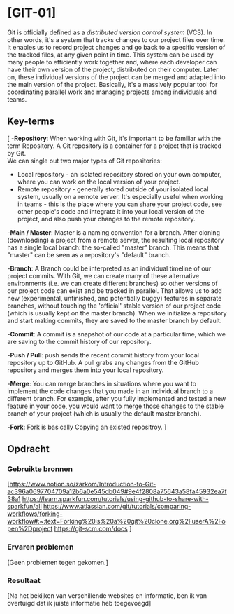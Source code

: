 # [GIT-01]

Git is officially defined as a *distributed version control system* (VCS).
In other words, it's a system that tracks changes to our project files over time.
It enables us to record project changes and go back to a specific version of the tracked files, at any given point in time. This system can be used by many people to efficiently work together and, where each developer can have their own version of the project, distributed on their computer. Later on,
these individual versions of the project can be merged and adapted into the main version of the project.
Basically, it's a massively popular tool for coordinating parallel work and managing projects among individuals and teams.

## Key-terms
[
-**Repository**: When working with Git, it's important to be familiar with the term Repository. A Git repository is a container for a project that is tracked by Git.  
We can single out two major types of Git repositories:
- Local repository - an isolated repository stored on your own computer, where you can work on the local version of your project.
- Remote repository - generally stored outside of your isolated local system, usually on a remote server. It's especially useful when working in teams - this is the place where you can share your project code, see other people's code and integrate it into your local version of the project, and also push your changes to the remote repository.

-**Main / Master**: Master is a naming convention for a branch. After cloning (downloading) a project from a remote server, the resulting local repository has a single local branch: the so-called "master" branch. This means that "master" can be seen as a repository's "default" branch.

-**Branch**: A Branch could be interpreted as an individual timeline of our project commits.
With Git, we can create many of these alternative environments (i.e. we can create different branches) so other versions of our project code can exist and be tracked in parallel.
That allows us to add new (experimental, unfinished, and potentially buggy) features in separate branches, without touching the 'official' stable version of our project code (which is usually kept on the master branch).
When we initialize a repository and start making commits, they are saved to the master branch by default.

-**Commit**:  A commit is a snapshot of our code at a particular time, which we are saving to the commit history of our repository. 

-**Push / Pull**: push sends the recent commit history from your local repository up to GitHub. A pull grabs any changes from the GitHub repository and merges them into your local repository.

-**Merge**: You can merge branches in situations where you want to implement the code changes that you made in an individual branch to a different branch. For example, after you fully implemented and tested a new feature in your code, you would want to merge those changes to the stable branch of your project (which is usually the default master branch).

-**Fork**: Fork is basically Copying an existed repositroy.
]

## Opdracht
### Gebruikte bronnen
[https://www.notion.so/zarkom/Introduction-to-Git-ac396a0697704709a12b6a0e545db049#9e4f2808a75643a58fa45932ea7f38a1
https://learn.sparkfun.com/tutorials/using-github-to-share-with-sparkfun/all
https://www.atlassian.com/git/tutorials/comparing-workflows/forking-workflow#:~:text=Forking%20is%20a%20git%20clone,org%2FuserA%2Fopen%2Dproject
https://git-scm.com/docs
]

### Ervaren problemen
[Geen problemen tegen gekomen.]

### Resultaat
[Na het bekijken van verschillende websites en informatie, ben ik van overtuigd dat ik juiste informatie heb toegevoegd]
